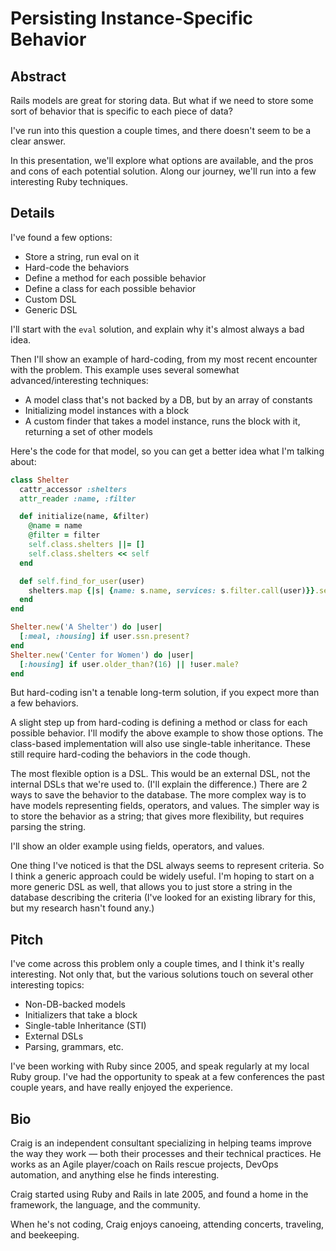 Persisting Instance-Specific Behavior
=====================================


Abstract
--------

Rails models are great for storing data.
But what if we need to store some sort of behavior that is specific to each piece of data?

I've run into this question a couple times, and there doesn't seem to be a clear answer.

In this presentation, we'll explore what options are available, and the pros and cons of each potential solution.
Along our journey, we'll run into a few interesting Ruby techniques.


Details
-------

I've found a few options:

* Store a string, run eval on it
* Hard-code the behaviors
* Define a method for each possible behavior
* Define a class for each possible behavior
* Custom DSL
* Generic DSL

I'll start with the `eval` solution, and explain why it's almost always a bad idea.

Then I'll show an example of hard-coding, from my most recent encounter with the problem.
This example uses several somewhat advanced/interesting techniques:

* A model class that's not backed by a DB, but by an array of constants
* Initializing model instances with a block
* A custom finder that takes a model instance, runs the block with it, returning a set of other models

Here's the code for that model, so you can get a better idea what I'm talking about:

~~~ ruby
class Shelter
  cattr_accessor :shelters
  attr_reader :name, :filter

  def initialize(name, &filter)
    @name = name
    @filter = filter
    self.class.shelters ||= []
    self.class.shelters << self
  end

  def self.find_for_user(user)
    shelters.map {|s| {name: s.name, services: s.filter.call(user)}}.select {|h| h[:services]}
  end
end

Shelter.new('A Shelter') do |user|
  [:meal, :housing] if user.ssn.present?
end
Shelter.new('Center for Women') do |user|
  [:housing] if user.older_than?(16) || !user.male?
end
~~~

But hard-coding isn't a tenable long-term solution, if you expect more than a few behaviors.

A slight step up from hard-coding is defining a method or class for each possible behavior.
I'll modify the above example to show those options.
The class-based implementation will also use single-table inheritance.
These still require hard-coding the behaviors in the code though.

The most flexible option is a DSL.
This would be an external DSL, not the internal DSLs that we're used to.
(I'll explain the difference.)
There are 2 ways to save the behavior to the database.
The more complex way is to have models representing fields, operators, and values.
The simpler way is to store the behavior as a string;
that gives more flexibility, but requires parsing the string.

I'll show an older example using fields, operators, and values.

One thing I've noticed is that the DSL always seems to represent criteria.
So I think a generic approach could be widely useful.
I'm hoping to start on a more generic DSL as well,
that allows you to just store a string in the database describing the criteria
(I've looked for an existing library for this, but my research hasn't found any.)


Pitch
-----

I've come across this problem only a couple times,
and I think it's really interesting.
Not only that, but the various solutions touch on several other interesting topics:

* Non-DB-backed models
* Initializers that take a block
* Single-table Inheritance (STI)
* External DSLs
* Parsing, grammars, etc.

I've been working with Ruby since 2005, and speak regularly at my local Ruby group.
I've had the opportunity to speak at a few conferences the past couple years,
and have really enjoyed the experience.


Bio
---

Craig is an independent consultant specializing in helping teams improve the way they work — both their processes and their technical practices. He works as an Agile player/coach on Rails rescue projects, DevOps automation, and anything else he finds interesting.

Craig started using Ruby and Rails in late 2005, and found a home in the framework, the language, and the community.

When he's not coding, Craig enjoys canoeing, attending concerts, traveling, and beekeeping.
